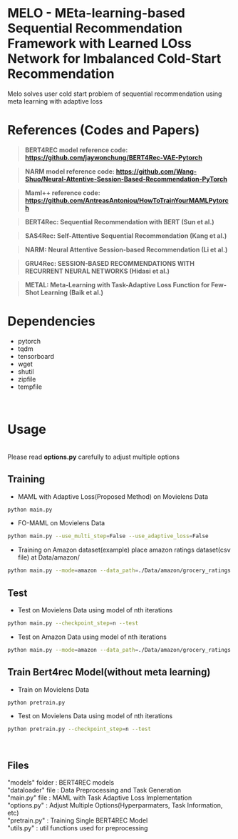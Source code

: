 # MELO - MEta-learning-based Sequential Recommendation Framework with Learned LOss Network for Imbalanced Cold-Start Recommendation 

Melo solves user cold start problem of sequential recommendation using meta learning with adaptive loss

# References (Codes and Papers)

> **BERT4REC model reference code: https://github.com/jaywonchung/BERT4Rec-VAE-Pytorch**

> **NARM model reference code: https://github.com/Wang-Shuo/Neural-Attentive-Session-Based-Recommendation-PyTorch**

> **Maml++ reference code: https://github.com/AntreasAntoniou/HowToTrainYourMAMLPytorch**


> **BERT4Rec: Sequential Recommendation with BERT (Sun et al.)**

> **SAS4Rec: Self-Attentive Sequential Recommendation (Kang et al.)**

> **NARM: Neural Attentive Session-based Recommendation (Li et al.)**

> **GRU4Rec: SESSION-BASED RECOMMENDATIONS WITH RECURRENT NEURAL NETWORKS (Hidasi et al.)**

> **METAL: Meta-Learning with Task-Adaptive Loss Function for Few-Shot Learning (Baik et al.)** 





# Dependencies  
* pytorch 
* tqdm 
* tensorboard
* wget
* shutil
* zipfile
* tempfile
  
<br/>

# Usage
<br/>
Please read <strong>options.py</strong> carefully to adjust multiple options
<br/>


## Training

* MAML with Adaptive Loss(Proposed Method) on Movielens Data
```bash 
python main.py
```

* FO-MAML on Movielens Data
```bash 
python main.py --use_multi_step=False --use_adaptive_loss=False
```

* Training on Amazon dataset(example)
place amazon ratings dataset(csv file) at Data/amazon/
```bash 
python main.py --mode=amazon --data_path=./Data/amazon/grocery_ratings.csv --min_sub_window_size=2 --max_seq_len=30 --num_samples=25 --num_query_set=1
```

## Test

* Test on Movielens Data using model of nth iterations 
```bash 
python main.py --checkpoint_step=n --test
```

* Test on Amazon Data using model of nth iterations
```bash 
python main.py --mode=amazon --data_path=./Data/amazon/grocery_ratings.csv --min_sub_window_size=2 --max_seq_len=30 --num_samples=25 --num_query_set=1 --checkpoint_step=n --test
```

## Train Bert4rec Model(without meta learning)
* Train on Movielens Data
```bash 
python pretrain.py
```

* Test on Movielens Data using model of nth iterations
```bash 
python pretrain.py --checkpoint_step=n --test
```

<br/>

## Files
"models" folder     : BERT4REC models<br/> 
"dataloader" file   : Data Preprocessing and Task Generation<br/>
"main.py" file      : MAML with Task Adaptive Loss Implementation <br/>
"options.py"        : Adjust Multiple Options(Hyperparmaters, Task Information, etc)<br/>
"pretrain.py"       : Training Single BERT4REC Model<br/>
"utils.py"          : util functions used for preprocessing<br/>
